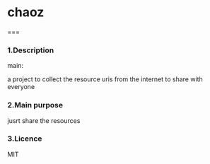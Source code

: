 # chaoz
===
### 1.Description
main:

a project to collect the resource uris from the internet to share with everyone

### 2.Main purpose

jusrt share the resources

### 3.Licence

MIT